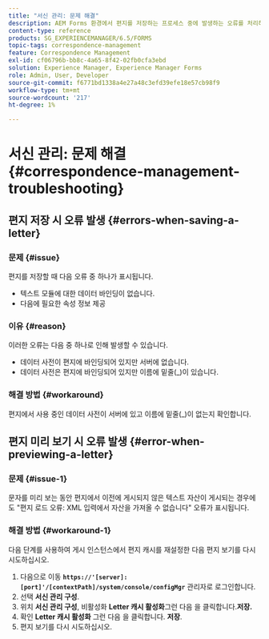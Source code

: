 ```yaml
---
title: "서신 관리: 문제 해결"
description: AEM Forms 환경에서 편지를 저장하는 프로세스 중에 발생하는 오류를 처리하는 방법에 대해 알아봅니다.
content-type: reference
products: SG_EXPERIENCEMANAGER/6.5/FORMS
topic-tags: correspondence-management
feature: Correspondence Management
exl-id: cf06796b-bb8c-4a65-8f42-02fb0cfa3ebd
solution: Experience Manager, Experience Manager Forms
role: Admin, User, Developer
source-git-commit: f6771bd1338a4e27a48c3efd39efe18e57cb98f9
workflow-type: tm+mt
source-wordcount: '217'
ht-degree: 1%

---
```


# 서신 관리: 문제 해결 {#correspondence-management-troubleshooting}

## 편지 저장 시 오류 발생 {#errors-when-saving-a-letter}

### 문제 {#issue}

편지를 저장할 때 다음 오류 중 하나가 표시됩니다.

* 텍스트 모듈에 대한 데이터 바인딩이 없습니다.
* 다음에 필요한 속성 정보 제공

### 이유 {#reason}

이러한 오류는 다음 중 하나로 인해 발생할 수 있습니다.

* 데이터 사전이 편지에 바인딩되어 있지만 서버에 없습니다.
* 데이터 사전은 편지에 바인딩되어 있지만 이름에 밑줄(_)이 있습니다.

### 해결 방법 {#workaround}

편지에서 사용 중인 데이터 사전이 서버에 있고 이름에 밑줄(_)이 없는지 확인합니다.

## 편지 미리 보기 시 오류 발생 {#error-when-previewing-a-letter}

### 문제 {#issue-1}

문자를 미리 보는 동안 편지에서 이전에 게시되지 않은 텍스트 자산이 게시되는 경우에도 &quot;편지 로드 오류: XML 입력에서 자산을 가져올 수 없습니다&quot; 오류가 표시됩니다.

### 해결 방법 {#workaround-1}

다음 단계를 사용하여 게시 인스턴스에서 편지 캐시를 재설정한 다음 편지 보기를 다시 시도하십시오.

1. 다음으로 이동 **`https://'[server]:[port]'/[contextPath]/system/console/configMgr`** 관리자로 로그인합니다.
1. 선택 **서신 관리 구성**.
1. 위치 **서신 관리 구성**, 비활성화 **Letter 캐시 활성화**&#x200B;그런 다음 을 클릭합니다.**저장.**
1. 확인 **Letter 캐시 활성화** 그런 다음 을 클릭합니다. **저장**.
1. 편지 보기를 다시 시도하십시오.
